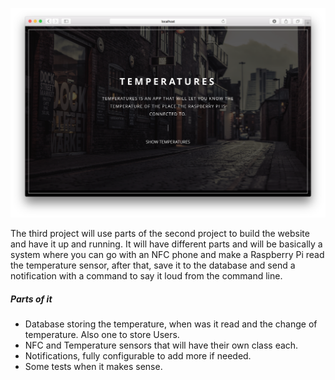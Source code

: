 ![Third](https://github.com/RamonGilabert/Python/blob/master/Resources/third.png)

The third project will use parts of the second project to build the website and have it up and running. It will have different parts and will be basically a system where you can go with an NFC phone and make a Raspberry Pi read the temperature sensor, after that, save it to the database and send a notification with a command to say it loud from the command line.

##### Parts of it

- Database storing the temperature, when was it read and the change of temperature. Also one to store Users.
- NFC and Temperature sensors that will have their own class each.
- Notifications, fully configurable to add more if needed.
- Some tests when it makes sense.
